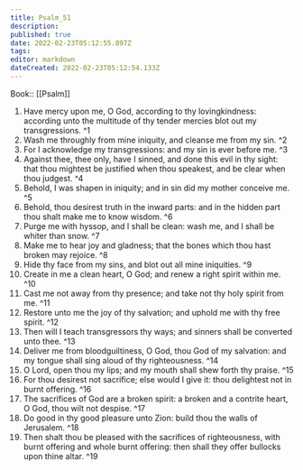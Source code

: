 ```yaml
---
title: Psalm_51
description: 
published: true
date: 2022-02-23T05:12:55.897Z
tags: 
editor: markdown
dateCreated: 2022-02-23T05:12:54.133Z
---
```


 Book:: [[Psalm]]
 1. Have mercy upon me, O God, according to thy lovingkindness: according unto the multitude of thy tender mercies blot out my transgressions. ^1
 2. Wash me throughly from mine iniquity, and cleanse me from my sin. ^2
 3. For I acknowledge my transgressions: and my sin is ever before me. ^3
 4. Against thee, thee only, have I sinned, and done this evil in thy sight: that thou mightest be justified when thou speakest, and be clear when thou judgest. ^4
 5. Behold, I was shapen in iniquity; and in sin did my mother conceive me. ^5
 6. Behold, thou desirest truth in the inward parts: and in the hidden part thou shalt make me to know wisdom. ^6
 7. Purge me with hyssop, and I shall be clean: wash me, and I shall be whiter than snow. ^7
 8. Make me to hear joy and gladness; that the bones which thou hast broken may rejoice. ^8
 9. Hide thy face from my sins, and blot out all mine iniquities. ^9
 10. Create in me a clean heart, O God; and renew a right spirit within me. ^10
 11. Cast me not away from thy presence; and take not thy holy spirit from me. ^11
 12. Restore unto me the joy of thy salvation; and uphold me with thy free spirit. ^12
 13. Then will I teach transgressors thy ways; and sinners shall be converted unto thee. ^13
 14. Deliver me from bloodguiltiness, O God, thou God of my salvation: and my tongue shall sing aloud of thy righteousness. ^14
 15. O Lord, open thou my lips; and my mouth shall shew forth thy praise. ^15
 16. For thou desirest not sacrifice; else would I give it: thou delightest not in burnt offering. ^16
 17. The sacrifices of God are a broken spirit: a broken and a contrite heart, O God, thou wilt not despise. ^17
 18. Do good in thy good pleasure unto Zion: build thou the walls of Jerusalem. ^18
 19. Then shalt thou be pleased with the sacrifices of righteousness, with burnt offering and whole burnt offering: then shall they offer bullocks upon thine altar. ^19

